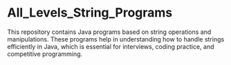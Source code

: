 # All_Levels_String_Programs
This repository contains Java programs based on string operations and manipulations. These programs help in understanding how to handle strings efficiently in Java, which is essential for interviews, coding practice, and competitive programming.
